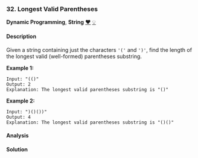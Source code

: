 ### 32. Longest Valid Parentheses

**Dynamic Programming**, **String**    [❤️](https://leetcode.com/problems/longest-valid-parentheses)    	[💡](https://leetcode.com/articles/longest-valid-parentheses)

#### Description

Given a string containing just the characters `'('` and `')'`, find the length of the longest valid (well-formed) parentheses substring.

**Example 1:**

```
Input: "(()"
Output: 2
Explanation: The longest valid parentheses substring is "()"
```

**Example 2:**

```
Input: ")()())"
Output: 4
Explanation: The longest valid parentheses substring is "()()"
```

#### Analysis

#### Solution

```python
```
